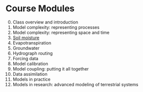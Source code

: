 # Course Modules

0. Class overview and introduction
1. Model complexity: representing processes
2. Model complexity: representing space and time
3. [Soil moisture](../modules/module04.md)
4. Evapotranspiration
5. Groundwater
6. Hydrograph routing
7. Forcing data
8. Model calibration
9. Model coupling: putting it all together
10. Data assimilation
11. Models in practice
12. Models in research: advanced modeling of terrestrial systems
